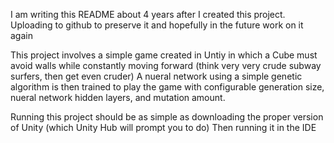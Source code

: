 I am writing this README about 4 years after I created this project. Uploading to github to preserve it and hopefully in the future work on it again

This project involves a simple game created in Untiy in which a Cube must avoid walls while constantly moving forward (think very very crude subway surfers, then get even cruder)
A nueral network using a simple genetic algorithm is then trained to play the game with configurable generation size, nueral network hidden layers, and mutation amount.

Running this project should be as simple as downloading the proper version of Unity (which Unity Hub will prompt you to do) Then running it in the IDE
